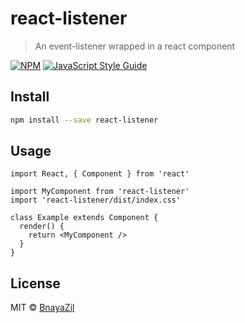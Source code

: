 # react-listener

> An event-listener wrapped in a react component

[![NPM](https://img.shields.io/npm/v/react-listener.svg)](https://www.npmjs.com/package/react-listener) [![JavaScript Style Guide](https://img.shields.io/badge/code_style-standard-brightgreen.svg)](https://standardjs.com)

## Install

```bash
npm install --save react-listener
```

## Usage

```tsx
import React, { Component } from 'react'

import MyComponent from 'react-listener'
import 'react-listener/dist/index.css'

class Example extends Component {
  render() {
    return <MyComponent />
  }
}
```

## License

MIT © [BnayaZil](https://github.com/BnayaZil)
